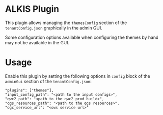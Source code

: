 ALKIS Plugin
============

This plugin allows managing the `themesConfig` section of the `tenantConfig.json` graphically in the admin GUI.

Some configuration options available when configuring the themes by hand may not be available in the GUI.

Usage
=====

Enable this plugin by setting the following options in `config` block of the `adminGui` section of the `tenantConfig.json`:

    "plugins": ["themes"],
    "input_config_path": "<path to the input configs>",
    "qwc2_path": "<path to the qwc2 prod build>",
    "qgs_resources_path": "<path to the qgs resources>",
    "ogc_service_url": "<ows service url>"
